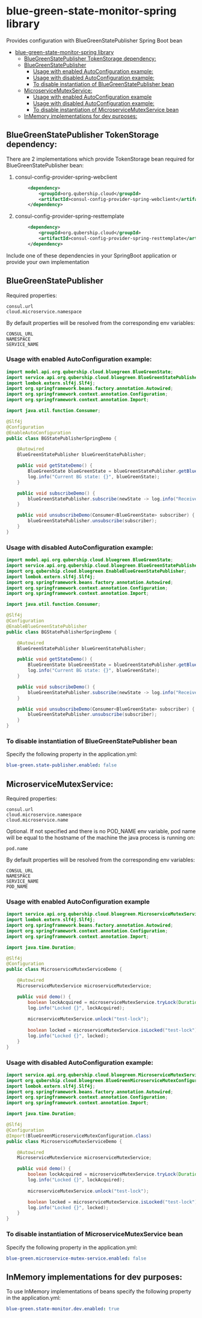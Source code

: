 # blue-green-state-monitor-spring library
Provides configuration with BlueGreenStatePublisher Spring Boot bean

<!-- TOC -->
* [blue-green-state-monitor-spring library](#blue-green-state-monitor-spring-library)
  * [BlueGreenStatePublisher TokenStorage dependency:](#bluegreenstatepublisher-tokenstorage-dependency)
  * [BlueGreenStatePublisher](#bluegreenstatepublisher)
    * [Usage with enabled AutoConfiguration example:](#usage-with-enabled-autoconfiguration-example)
    * [Usage with disabled AutoConfiguration example:](#usage-with-disabled-autoconfiguration-example)
    * [To disable instantiation of BlueGreenStatePublisher bean](#to-disable-instantiation-of-bluegreenstatepublisher-bean-)
  * [MicroserviceMutexService:](#microservicemutexservice)
    * [Usage with enabled AutoConfiguration example](#usage-with-enabled-autoconfiguration-example-1)
    * [Usage with disabled AutoConfiguration example:](#usage-with-disabled-autoconfiguration-example-1)
    * [To disable instantiation of MicroserviceMutexService bean](#to-disable-instantiation-of-microservicemutexservice-bean)
  * [InMemory implementations for dev purposes:](#inmemory-implementations-for-dev-purposes)
<!-- TOC -->

## BlueGreenStatePublisher TokenStorage dependency:

There are 2 implementations which provide TokenStorage bean required for BlueGreenStatePublisher bean:

1. consul-config-provider-spring-webclient
~~~ xml
        <dependency>
            <groupId>org.qubership.cloud</groupId>
            <artifactId>consul-config-provider-spring-webclient</artifactId>
        </dependency> 
~~~
2. consul-config-provider-spring-resttemplate
~~~ xml
        <dependency>
            <groupId>org.qubership.cloud</groupId>
            <artifactId>consul-config-provider-spring-resttemplate</artifactId>
        </dependency>
~~~

Include one of these dependencies in your SpringBoot application or provide your own implementation

## BlueGreenStatePublisher
Required properties:
~~~ properties
consul.url
cloud.microservice.namespace
~~~
By default properties will be resolved from the corresponding env variables:
~~~ properties
CONSUL_URL
NAMESPACE
SERVICE_NAME
~~~

### Usage with enabled AutoConfiguration example:
~~~ java 
import model.api.org.qubership.cloud.bluegreen.BlueGreenState;
import service.api.org.qubership.cloud.bluegreen.BlueGreenStatePublisher;
import lombok.extern.slf4j.Slf4j;
import org.springframework.beans.factory.annotation.Autowired;
import org.springframework.context.annotation.Configuration;
import org.springframework.context.annotation.Import;

import java.util.function.Consumer;

@Slf4j
@Configuration
@EnableAutoConfiguration
public class BGStatePublisherSpringDemo {

    @Autowired
    BlueGreenStatePublisher blueGreenStatePublisher;

    public void getStateDemo() {
        BlueGreenState blueGreenState = blueGreenStatePublisher.getBlueGreenState();
        log.info("Current BG state: {}", blueGreenState);
    }

    public void subscribeDemo() {
        blueGreenStatePublisher.subscribe(newState -> log.info("Received new BG state: {}", newState));
    }

    public void unsubscribeDemo(Consumer<BlueGreenState> subscriber) {
        blueGreenStatePublisher.unsubscribe(subscriber);
    }
}
~~~

### Usage with disabled AutoConfiguration example:
~~~ java 
import model.api.org.qubership.cloud.bluegreen.BlueGreenState;
import service.api.org.qubership.cloud.bluegreen.BlueGreenStatePublisher;
import org.qubership.cloud.bluegreen.EnableBlueGreenStatePublisher;
import lombok.extern.slf4j.Slf4j;
import org.springframework.beans.factory.annotation.Autowired;
import org.springframework.context.annotation.Configuration;
import org.springframework.context.annotation.Import;

import java.util.function.Consumer;

@Slf4j
@Configuration
@EnableBlueGreenStatePublisher
public class BGStatePublisherSpringDemo {

    @Autowired
    BlueGreenStatePublisher blueGreenStatePublisher;

    public void getStateDemo() {
        BlueGreenState blueGreenState = blueGreenStatePublisher.getBlueGreenState();
        log.info("Current BG state: {}", blueGreenState);
    }

    public void subscribeDemo() {
        blueGreenStatePublisher.subscribe(newState -> log.info("Received new BG state: {}", newState));
    }

    public void unsubscribeDemo(Consumer<BlueGreenState> subscriber) {
        blueGreenStatePublisher.unsubscribe(subscriber);
    }
}
~~~

### To disable instantiation of BlueGreenStatePublisher bean 
Specify the following property in the application.yml:
~~~ yaml
blue-green.state-publisher.enabled: false
~~~

## MicroserviceMutexService:
Required properties:
~~~ properties
consul.url
cloud.microservice.namespace
cloud.microservice.name
~~~
Optional. If not specified and there is no POD_NAME env variable, pod name will be equal to the hostname of the machine the java process is running on:
~~~ properties
pod.name
~~~
By default properties will be resolved from the corresponding env variables:
~~~ properties
CONSUL_URL
NAMESPACE
SERVICE_NAME
POD_NAME
~~~
### Usage with enabled AutoConfiguration example
~~~ java 
import service.api.org.qubership.cloud.bluegreen.MicroserviceMutexService;
import lombok.extern.slf4j.Slf4j;
import org.springframework.beans.factory.annotation.Autowired;
import org.springframework.context.annotation.Configuration;
import org.springframework.context.annotation.Import;

import java.time.Duration;

@Slf4j
@Configuration
public class MicroserviceMutexServiceDemo {

    @Autowired
    MicroserviceMutexService microserviceMutexService;

    public void demo() {
        boolean lockAcquired = microserviceMutexService.tryLock(Duration.ofSeconds(30), "test-lock", "test reason");
        log.info("Locked {}", lockAcquired);
        
        microserviceMutexService.unlock("test-lock");
        
        boolean locked = microserviceMutexService.isLocked("test-lock");
        log.info("Locked {}", locked);
    }
}
~~~

### Usage with disabled AutoConfiguration example:
~~~ java 
import service.api.org.qubership.cloud.bluegreen.MicroserviceMutexService;
import org.qubership.cloud.bluegreen.BlueGreenMicroserviceMutexConfiguration;
import lombok.extern.slf4j.Slf4j;
import org.springframework.beans.factory.annotation.Autowired;
import org.springframework.context.annotation.Configuration;
import org.springframework.context.annotation.Import;

import java.time.Duration;

@Slf4j
@Configuration
@Import(BlueGreenMicroserviceMutexConfiguration.class)
public class MicroserviceMutexServiceDemo {

    @Autowired
    MicroserviceMutexService microserviceMutexService;

    public void demo() {
        boolean lockAcquired = microserviceMutexService.tryLock(Duration.ofSeconds(30), "test-lock", "test reason");
        log.info("Locked {}", lockAcquired);
        
        microserviceMutexService.unlock("test-lock");

        boolean locked = microserviceMutexService.isLocked("test-lock");
        log.info("Locked {}", locked);
    }
}
~~~

### To disable instantiation of MicroserviceMutexService bean
Specify the following property in the application.yml:
~~~ yaml
blue-green.microservice-mutex-service.enabled: false
~~~

## InMemory implementations for dev purposes:
To use InMemory implementations of beans specify the following property in the application.yml:
~~~ yaml
blue-green.state-monitor.dev.enabled: true
~~~